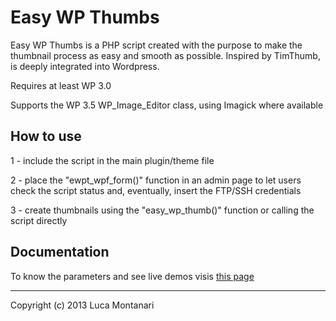 Easy WP Thumbs
==============

Easy WP Thumbs is a PHP script created with the purpose to make the thumbnail process as easy and smooth as possible.
Inspired by TimThumb, is deeply integrated into Wordpress. 

Requires at least WP 3.0

Supports the WP 3.5 WP_Image_Editor class, using Imagick where available


## How to use

1 - include the script in the main plugin/theme file

2 - place the "ewpt_wpf_form()" function in an admin page to let users check the script status and, eventually, insert the FTP/SSH credentials

3 - create  thumbnails using the "easy_wp_thumb()" function or calling the script directly 


## Documentation

To know the parameters and see live demos visis [this page](http://www.projects.lcweb.it/easy-wp-thumbs) 




* * *

Copyright (c) 2013 Luca Montanari 